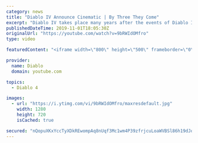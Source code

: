 ```yaml
---
category: news
title: "Diablo IV Announce Cinematic | By Three They Come"
excerpt: "Diablo IV takes place many years after the events of Diablo III, after millions have been slaughtered by the actions of the High Heavens and Burning Hells alike."
publishedDateTime: 2019-11-01T18:05:30Z
originalUrl: "https://youtube.com/watch?v=9bRWIdOMfro"
type: video

featuredContent: "<iframe width=\"800\" height=\"500\" frameborder=\"0\" src=\"https://www.youtube.com/embed/9bRWIdOMfro\" allow=\"accelerometer; autoplay; encrypted-media; gyroscope; picture-in-picture\" allowfullscreen></iframe>"

provider:
  name: Diablo
  domain: youtube.com

topics:
  - Diablo 4

images:
  - url: "https://i.ytimg.com/vi/9bRWIdOMfro/maxresdefault.jpg"
    width: 1280
    height: 720
    isCached: true

secured: "nQopuXKxYccTyXDkREwompAq8nUqf3Mc1wm4P39zfrjcuLoaWVBSl86h19dJoTBGLRf+RzqzC41n3ZO+q19nmt/SZIfmtD8lcYOBl4bG1Ytb/HtsIdQS3pscmZCAUAA4NAF/i83K78920tDgXgxDLUMZw/WCneZOXQpDB1N1e6qohC3dFRQ/COB/Y4cRLjxxQJiN35d3qLcPmOr7VT92ao9cSyo3L21Hvn1H7Ye7KStwJvf6Px5piGf/Zv5yDyWA/FJkHsKkz/jPdSddnwhVTz4mujg1oNlZl7yzFh4HO4UaRWc3dv6mLZIHvcYrr3/lt4rz4hnYagbygIyT/2YP9GvyrYolJDtExFoQtXXcI4ta88/jFZRcziNTsbTbTAecUUSzecdBqdeh2r1xK60l9YWttd6I70Vr4nzWKsaKSB8MAodE8Ltb8jmWXcGSHaQo;ZCjx3ePephR9gsuoEqY7yw=="
---
```


